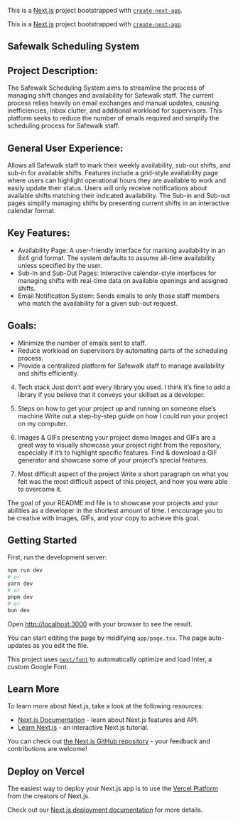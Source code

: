 This is a [Next.js](https://nextjs.org/) project bootstrapped with [`create-next-app`](https://github.com/vercel/next.js/tree/canary/packages/create-next-app).


This is a [Next.js](https://nextjs.org/) project bootstrapped with [`create-next-app`](https://github.com/vercel/next.js/tree/canary/packages/create-next-app).

## Safewalk Scheduling System

## Project Description:

The Safewalk Scheduling System aims to streamline the process of managing shift changes and availability for Safewalk staff. The current process relies heavily on email exchanges and manual updates, causing inefficiencies, inbox clutter, and additional workload for supervisors. This platform seeks to reduce the number of emails required and simplify the scheduling process for Safewalk staff.

## General User Experience:

Allows all Safewalk staff to mark their weekly availability, sub-out shifts, and sub-in for available shifts.
Features include a grid-style availability page where users can highlight operational hours they are available to work and easily update their status. Users will only receive notifications about available shifts matching their indicated availability.
The Sub-in and Sub-out pages simplify managing shifts by presenting current shifts in an interactive calendar format. 

## Key Features:

- Availability Page: A user-friendly interface for marking availability in an 8x4 grid format. The system defaults to assume all-time availability unless specified by the user.
- Sub-In and Sub-Out Pages: Interactive calendar-style interfaces for managing shifts with real-time data on available openings and assigned shifts.
- Email Notification System: Sends emails to only those staff members who match the availability for a given sub-out request.

## Goals:

- Minimize the number of emails sent to staff.
- Reduce workload on supervisors by automating parts of the scheduling process.
- Provide a centralized platform for Safewalk staff to manage availability and shifts efficiently.

4. Tech stack
Just don’t add every library you used. I think it’s fine to add a library if you believe that it conveys your skillset as a developer.

5. Steps on how to get your project up and running on someone else’s machine
Write out a step-by-step guide on how I could run your project on my computer.

6. Images & GIFs presenting your project demo
Images and GIFs are a great way to visually showcase your project right from the repository, especially if it’s to highlight specific features. Find & download a GIF generator and showcase some of your project’s special features.

7. Most difficult aspect of the project
Write a short paragraph on what you felt was the most difficult aspect of this project, and how you were able to overcome it.

The goal of your README.md file is to showcase your projects and your abilities as a developer in the shortest amount of time. I encourage you to be creative with images, GIFs, and your copy to achieve this goal.

## Getting Started

First, run the development server:

```bash
npm run dev
# or
yarn dev
# or
pnpm dev
# or
bun dev
```

Open [http://localhost:3000](http://localhost:3000) with your browser to see the result.

You can start editing the page by modifying `app/page.tsx`. The page auto-updates as you edit the file.

This project uses [`next/font`](https://nextjs.org/docs/basic-features/font-optimization) to automatically optimize and load Inter, a custom Google Font.

## Learn More

To learn more about Next.js, take a look at the following resources:

- [Next.js Documentation](https://nextjs.org/docs) - learn about Next.js features and API.
- [Learn Next.js](https://nextjs.org/learn) - an interactive Next.js tutorial.

You can check out [the Next.js GitHub repository](https://github.com/vercel/next.js/) - your feedback and contributions are welcome!

## Deploy on Vercel

The easiest way to deploy your Next.js app is to use the [Vercel Platform](https://vercel.com/new?utm_medium=default-template&filter=next.js&utm_source=create-next-app&utm_campaign=create-next-app-readme) from the creators of Next.js.

Check out our [Next.js deployment documentation](https://nextjs.org/docs/deployment) for more details.

